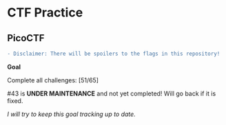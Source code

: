 # CTF Practice

## PicoCTF

``` diff
- Disclaimer: There will be spoilers to the flags in this repository!
```

**Goal**

Complete all challenges: [51/65]

#43 is **UNDER MAINTENANCE** and not yet completed! Will go back if it is fixed.

*I will try to keep this goal tracking up to date.*

